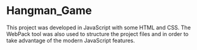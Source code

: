 # Hangman_Game
This project was developed in JavaScript with some HTML and CSS. The WebPack tool was also used to structure the project files and in order to take advantage of the modern JavaScript features.
